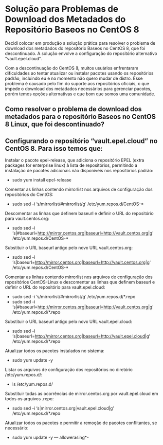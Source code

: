 # Solução para Problemas de Download dos Metadados do Repositório Baseos no CentOS 8

Decidi colocar em produção a solução prática para resolver o problema de download dos metadados do repositório Baseos no CentOS 8, que foi descontinuado. A solução envolve a configuração do repositório alternativo "vault.epel.cloud".

Com a descontinuação do CentOS 8, muitos usuários enfrentaram dificuldades ao tentar atualizar ou instalar pacotes usando os repositórios padrão, incluindo eu e no momento não quero mudar de distro. Esse problema é causado pelo fim do suporte aos repositórios oficiais, o que impede o download dos metadados necessários para gerenciar pacotes, porém temos opções alternativas e que bom que somos uma comunidade.



## Como resolver o problema de download dos metadados para o repositório Baseos no CentOS 8 Linux, que foi descontinuado?

## Configurando o repositório “vault.epel.cloud” no CentOS 8. Para isso temos que:

Instalar o pacote epel-release, que adiciona o repositório EPEL (extra packages for enterprise linux) à lista de repositórios, permitindo a instalação de pacotes adicionais não disponíveis nos repositórios padrão:

-  sudo yum install epel-release

Comentar as linhas contendo mirrorlist nos arquivos de configuração dos repositórios do CentOS:
- sudo sed -i ‘s/mirrorlist/#mirrorlist/g’ /etc/yum.repos.d/CentOS-*

Descomentar as linhas que definem baseurl e definir o URL do repositório para vault.centos.org:
- sudo sed -i ‘s|#baseurl=http://mirror.centos.org|baseurl=http://vault.centos.org|g' /etc/yum.repos.d/CentOS-*

Substituir o URL baseurl antigo pelo novo URL vault.centos.org:
- sudo sed -i ‘s|baseurl=http://mirror.centos.org|baseurl=http://vault.centos.org|g' /etc/yum.repos.d/CentOS-*

Comentar as linhas contendo mirrorlist nos arquivos de configuração dos repositórios CentOS-Linux e descomentar as linhas que definem baseurl e definir o URL do repositório para vault.epel.cloud:
- sudo sed -i ‘s/mirrorlist/#mirrorlist/g’ /etc/yum.repos.d/*.repo
- sudo sed -i ‘s|#baseurl=http://mirror.centos.org|baseurl=http://vault.centos.org|g' /etc/yum.repos.d/*.repo

Substituir o URL baseurl antigo pelo novo URL vault.epel.cloud:
- sudo sed -i ‘s|baseurl=http://mirror.centos.org|baseurl=http://vault.epel.cloud|g' /etc/yum.repos.d/*.repo

Atualizar todos os pacotes instalados no sistema:
- sudo yum update -y

Listar os arquivos de configuração dos repositórios no diretório /etc/yum.repos.d/:
- ls /etc/yum.repos.d/

Substituir todas as ocorrências de mirror.centos.org por vault.epel.cloud em todos os arquivos .repo:
- sudo sed -i ‘s|mirror.centos.org|vault.epel.cloud|g’ /etc/yum.repos.d/*.repo

Atualizar todos os pacotes e permitir a remoção de pacotes conflitantes, se necessário:
- sudo yum update -y — allowerasing*-